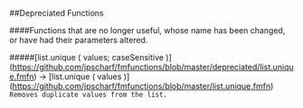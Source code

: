##Depreciated Functions

####Functions that are no longer useful, whose name has been changed, or  have had their parameters altered.

#####[list.unique ( values; caseSensitive )] (https://github.com/jpscharf/fmfunctions/blob/master/depreciated/list.unique.fmfn) -> [list.unique ( values )] (https://github.com/jpscharf/fmfunctions/blob/master/list.unique.fmfn)
`Removes duplicate values from the list.`